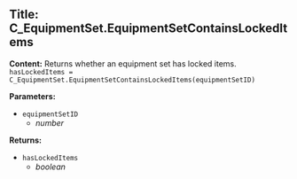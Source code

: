 ## Title: C_EquipmentSet.EquipmentSetContainsLockedItems

**Content:**
Returns whether an equipment set has locked items.
`hasLockedItems = C_EquipmentSet.EquipmentSetContainsLockedItems(equipmentSetID)`

**Parameters:**
- `equipmentSetID`
  - *number*

**Returns:**
- `hasLockedItems`
  - *boolean*